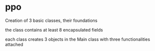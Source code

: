 # ppo

Creation of 3 basic classes, their foundations

the class contains at least 8 encapsulated fields

each class creates 3 objects in the Main class with three functionalities attached
